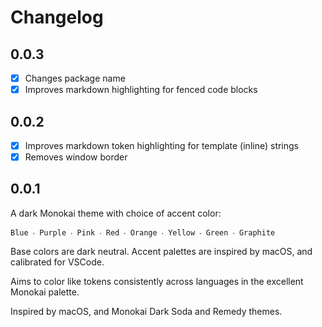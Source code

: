 # Changelog

## 0.0.3

- [x] Changes package name
- [x] Improves markdown highlighting for fenced code blocks

## 0.0.2

- [x] Improves markdown token highlighting for template (inline) strings
- [x] Removes window border

## 0.0.1

A dark Monokai theme with choice of accent color:

```
Blue ‧ Purple ‧ Pink ‧ Red ‧ Orange ‧ Yellow ‧ Green ‧ Graphite
```

Base colors are dark neutral. Accent palettes are inspired by macOS, and calibrated for VSCode.

Aims to color like tokens consistently across languages in the excellent Monokai palette.

Inspired by macOS, and Monokai Dark Soda and Remedy themes.
